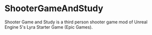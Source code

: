 # ShooterGameAndStudy
Shooter Game and Study is a third person shooter game mod of Unreal Engine 5's Lyra Starter Game (Epic Games).

